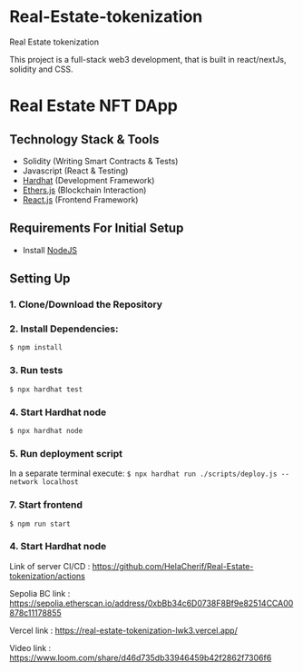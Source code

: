 # Real-Estate-tokenization
Real Estate tokenization 

This project is a full-stack web3 development, that is built in react/nextJs, solidity and CSS. 

# Real Estate NFT DApp

## Technology Stack & Tools

- Solidity (Writing Smart Contracts & Tests)
- Javascript (React & Testing)
- [Hardhat](https://hardhat.org/) (Development Framework)
- [Ethers.js](https://docs.ethers.io/v5/) (Blockchain Interaction)
- [React.js](https://reactjs.org/) (Frontend Framework)

## Requirements For Initial Setup
- Install [NodeJS](https://nodejs.org/en/)

## Setting Up
### 1. Clone/Download the Repository

### 2. Install Dependencies:
`$ npm install`

### 3. Run tests
`$ npx hardhat test`

### 4. Start Hardhat node
`$ npx hardhat node`

### 5. Run deployment script
In a separate terminal execute:
`$ npx hardhat run ./scripts/deploy.js --network localhost`

### 7. Start frontend
`$ npm run start`


### 4. Start Hardhat node

Link of server CI/CD : https://github.com/HelaCherif/Real-Estate-tokenization/actions

Sepolia BC link : https://sepolia.etherscan.io/address/0xbBb34c6D0738F8Bf9e82514CCA00878c11178855

Vercel link : https://real-estate-tokenization-lwk3.vercel.app/

Video link : https://www.loom.com/share/d46d735db33946459b42f2862f7306f6

